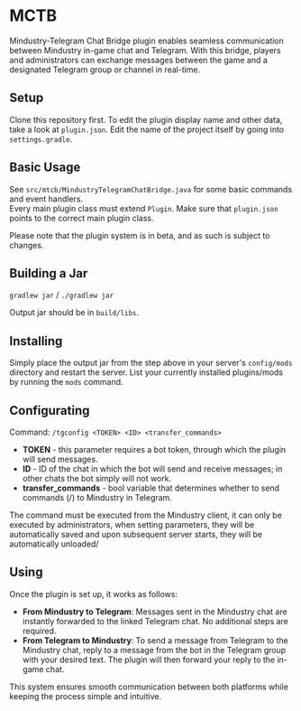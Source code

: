 # MCTB
Mindustry-Telegram Chat Bridge plugin enables seamless communication between Mindustry in-game chat and Telegram. With this bridge, players and administrators can exchange messages between the game and a designated Telegram group or channel in real-time.

## Setup

Clone this repository first.
To edit the plugin display name and other data, take a look at `plugin.json`.
Edit the name of the project itself by going into `settings.gradle`.

## Basic Usage

See `src/mtcb/MindustryTelegramChatBridge.java` for some basic commands and event handlers.  
Every main plugin class must extend `Plugin`. Make sure that `plugin.json` points to the correct main plugin class.

Please note that the plugin system is in beta, and as such is subject to changes.

## Building a Jar

`gradlew jar` / `./gradlew jar`

Output jar should be in `build/libs`.


## Installing

Simply place the output jar from the step above in your server's `config/mods` directory and restart the server.
List your currently installed plugins/mods by running the `mods` command.


## Configurating

Command: `/tgconfig <TOKEN> <ID> <transfer_commands>`
- **TOKEN** - this parameter requires a bot token, through which the plugin will send messages.
- **ID** - ID of the chat in which the bot will send and receive messages; in other chats the bot simply will not work.
- **transfer_commands** - bool variable that determines whether to send commands (/) to Mindustry in Telegram.

The command must be executed from the Mindustry client, it can only be executed by administrators, when setting parameters, they will be automatically saved and upon subsequent server starts, they will be automatically unloaded/

## Using

Once the plugin is set up, it works as follows:

- **From Mindustry to Telegram**: Messages sent in the Mindustry chat are instantly forwarded to the linked Telegram chat. No additional steps are required.
- **From Telegram to Mindustry**: To send a message from Telegram to the Mindustry chat, reply to a message from the bot in the Telegram group with your desired text. The plugin will then forward your reply to the in-game chat.

This system ensures smooth communication between both platforms while keeping the process simple and intuitive.


